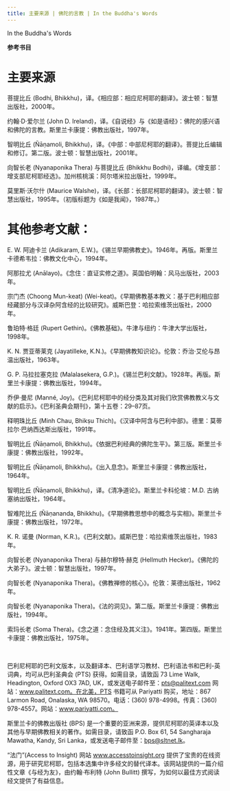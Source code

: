 ```yaml
---
title: 主要来源 | 佛陀的言教 | In the Buddha's Words
---
```


In the Buddha's Words

**参考书目**

# 主要来源

菩提比丘 (Bodhi, Bhikkhu)，译。《相应部：相应尼柯耶的翻译》。波士顿：智慧出版社，2000年。

约翰·D·爱尔兰 (John D. Ireland)，译。《自说经》与《如是语经》：佛陀的感兴语和佛陀的言教。斯里兰卡康提：佛教出版社，1997年。

智明比丘 (Ñāṇamoli, Bhikkhu)，译。《中部：中部尼柯耶的翻译》。菩提比丘编辑和修订。第二版。波士顿：智慧出版社，2001年。

向智长老 (Nyanaponika Thera) 与菩提比丘 (Bhikkhu Bodhi)，译编。《增支部：增支部尼柯耶经选》。加州核桃溪：阿尔塔米拉出版社，1999年。

莫里斯·沃尔什 (Maurice Walshe)，译。《长部：长部尼柯耶的翻译》。波士顿：智慧出版社，1995年。（初版标题为《如是我闻》，1987年。）

# 其他参考文献：

E. W. 阿迪卡兰 (Adikaram, E.W.)。《锡兰早期佛教史》。1946年。再版。斯里兰卡德希韦拉：佛教文化中心，1994年。

阿那拉尤 (Anālayo)。《念住：直证实修之道》。英国伯明翰：风马出版社，2003年。

宗门杰 (Choong Mun-keat) (Wei-keat)。《早期佛教基本教义：基于巴利相应部经藏部分与汉译杂阿含经的比较研究》。威斯巴登：哈拉索维茨出版社，2000年。

鲁珀特·格廷 (Rupert Gethin)。《佛教基础》。牛津与纽约：牛津大学出版社，1998年。

K. N. 贾亚蒂莱克 (Jayatilleke, K.N.)。《早期佛教知识论》。伦敦：乔治·艾伦与昂温出版社，1963年。

G. P. 马拉拉塞克拉 (Malalasekera, G.P.)。《锡兰巴利文献》。1928年。再版。斯里兰卡康提：佛教出版社，1994年。

乔伊·曼尼 (Manné, Joy)。《巴利尼柯耶中的经分类及其对我们欣赏佛教教义与文献的启示》。《巴利圣典会期刊》，第十五卷：29–87页。

释明珠比丘 (Minh Chau, Bhikṣu Thich)。《汉译中阿含与巴利中部》。德里：莫蒂拉尔·巴纳西达斯出版社，1991年。

智明比丘 (Ñāṇamoli, Bhikkhu)。《依据巴利经典的佛陀生平》。第三版。斯里兰卡康提：佛教出版社，1992年。

智明比丘 (Ñāṇamoli, Bhikkhu)。《出入息念》。斯里兰卡康提：佛教出版社，1964年。

智明比丘 (Ñāṇamoli, Bhikkhu)，译。《清净道论》。斯里兰卡科伦坡：M.D. 古纳塞纳出版社，1964年。

智难陀比丘 (Ñāṇananda, Bhikkhu)。《早期佛教思想中的概念与实相》。斯里兰卡康提：佛教出版社，1972年。

K. R. 诺曼 (Norman, K.R.)。《巴利文献》。威斯巴登：哈拉索维茨出版社，1983年。

向智长老 (Nyanaponika Thera) 与赫尔穆特·赫克 (Hellmuth Hecker)。《佛陀的大弟子》。波士顿：智慧出版社，1997年。

向智长老 (Nyanaponika Thera)。《佛教禅修的核心》。伦敦：莱德出版社，1962年。

向智长老 (Nyanaponika Thera)。《法的洞见》。第二版。斯里兰卡康提：佛教出版社，1994年。

索玛长老 (Soma Thera)。《念之道：念住经及其义注》。1941年。第四版。斯里兰卡康提：佛教出版社，1975年。

   

巴利尼柯耶的巴利文版本，以及翻译本、巴利语学习教材、巴利语法书和巴利-英词典，均可从巴利圣典会 (PTS) 获得。如需目录，请致函 73 Lime Walk, Headington, Oxford OX3 7AD, UK，或发送电子邮件至：pts@palitext.com 网站：www.palitext.com。在北美，PTS 书籍可从 Pariyatti 购买，地址：867 Larmon Road, Onalaska, WA 98570。电话：(360) 978-4998。传真：(360) 978-4557。网站：www.pariyatti.com。

斯里兰卡的佛教出版社 (BPS) 是一个重要的亚洲来源，提供尼柯耶的英译本以及其他与早期佛教相关的著作。如需目录，请致函 P.O. Box 61, 54 Sangharaja Mawatha, Kandy, Sri Lanka，或发送电子邮件至：bps@sltnet.lk。

“法门”(Access to Insight) 网站 www.accesstoinsight.org 提供了宝贵的在线资源，用于研究尼柯耶，包括本选集中许多经文的替代译本。该网站提供的一篇介绍性文章《与经为友》，由约翰·布利特 (John Bullitt) 撰写，为如何以最佳方式阅读经文提供了有益信息。